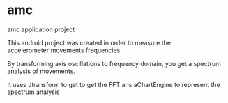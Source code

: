 amc
===

amc application project

This android project was created in order to measure the accelerometer'movements frequencies

By transforming axis oscillations to frequency domain, you get a spectrum analysis of movements.

It uses Jtransform to get to get the FFT ans aChartEngine to represent the spectrum analysis
